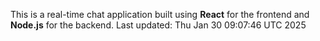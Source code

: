 This is a real-time chat application built using **React** for the frontend and **Node.js** for the backend.
Last updated: Thu Jan 30 09:07:46 UTC 2025
